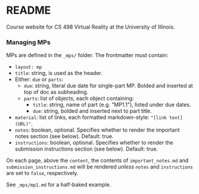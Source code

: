 # README

Course website for CS 498 Virtual Reality at the University of Illinois.

### Managing MPs

MPs are defined in the `_mps/` folder. The frontmatter must contain:

- `layout: mp`
- `title`: string, is used as the header.
- Either: `due` or `parts`:
  - `due`: string, literal due date for single-part MP. Bolded and inserted at top of doc as subheading.
  - `parts`: list of objects, each object containing:
    - `title`: string, name of part (e.g. "MP1.1"), listed under due dates.
    - `due`: string, bolded and inserted next to part title.
- `material`: list of links, each formatted markdown-style: `"[link text](URL)"`.
- `notes`: boolean, optional. Specifies whether to render the important notes section (see below). Default: true.
- `instructions`: boolean, optional. Specifies whether to render the submission instructions section (see below). Default: true.

On each page, above the `content`, the contents of `important_notes.md` and `submission_instructions.md` will be rendered *unless* `notes` and `instructions` are set to `false`, respectively.

See `_mps/mp1.md` for a half-baked example.